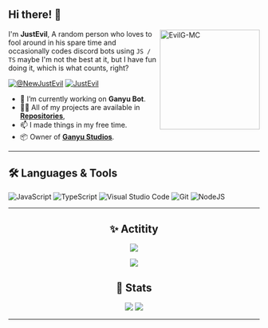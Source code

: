 <h2>Hi there! 👋</h2>

<p>
    <img align="right" src="https://github.com/EvilG-MC.png?size=210" alt="EvilG-MC" width="200"/></p>
    <p align="left">I'm <b>JustEvil</b>, A random person who loves to fool around in his spare time and occasionally codes discord bots using <code>JS / TS</code> maybe I'm not the best at it, but I have fun doing it, which is what counts, right?
</p> 

<p align="left">
    <a href="https://twitter.com/@NewJustEvil" target="blank"><img src="https://img.shields.io/badge/NewJustEvil-%23000000.svg?style=for-the-badge&logo=X&logoColor=white" alt="@NewJustEvil" /></a>
    <a href="https://discordapp.com/users/391283181665517568" target="blank"><img src="https://img.shields.io/badge/JustEvil-%235865F2.svg?style=for-the-badge&logo=discord&logoColor=white" alt="JustEvil" /></a>
</p>

-   🧰 I’m currently working on **Ganyu Bot**.
-   👨‍💻 All of my projects are available in **[Repositories](https://github.com/EvilG-MC?tab=repositories)**,
-   📫 I made things in my free time.
-   📦 Owner of **[Ganyu Studios](https://github.com/Ganyu-Studios)**.

---

## 🛠️ Languages & Tools

![JavaScript](https://img.shields.io/badge/-JavaScript-F7DF1E?logo=javascript&logoColor=000&style=for-the-badge)
![TypeScript](https://img.shields.io/badge/typescript-%23007ACC.svg?style=for-the-badge&logo=typescript&logoColor=white)
![Visual Studio Code](https://img.shields.io/badge/Visual%20Studio%20Code-0078d7.svg?style=for-the-badge&logo=visual-studio-code&logoColor=white)
![Git](https://img.shields.io/badge/-Git-F05032?logo=git&logoColor=fff&style=for-the-badge)
![NodeJS](https://img.shields.io/badge/node.js-6DA55F?style=for-the-badge&logo=node.js&logoColor=white)

---

<h2 align="center">✨ Actitity</h2>
<p align="center">
    <img src="https://lanyard.cnrad.dev/api/391283181665517568" />
</p>
<p align="center">
    <img src="https://spotify-recently-played-readme.vercel.app/api?user=lcjpn1qvagz3nkokz9ly82e50" />
</p>

<h2 align="center">📖 Stats</h2>
<p align="center">
    <img src="https://github-readme-stats.vercel.app/api?username=EvilG-MC&theme=dark" />
    <img src="https://github-readme-streak-stats.herokuapp.com?user=EvilG-MC&theme=dark" />
</p>

---